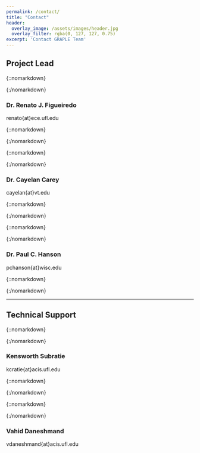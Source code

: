 ```yaml
---
permalink: /contact/
title: "Contact"
header:
  overlay_image: /assets/images/header.jpg
  overlay_filter: rgba(0, 127, 127, 0.75)
excerpt: 'Contact GRAPLE Team'
---
```

## Project Lead

{::nomarkdown}<div class="third">{:/nomarkdown}
### Dr. Renato J. Figueiredo

<i class="fa fa-envelope-o"></i> renato{at}ece.ufl.edu

{::nomarkdown}</div>{:/nomarkdown}

{::nomarkdown}<div class="third">{:/nomarkdown}
### Dr. Cayelan Carey

<i class="fa fa-envelope-o"></i> cayelan{at}vt.edu

{::nomarkdown}</div>{:/nomarkdown}

{::nomarkdown}<div class="third">{:/nomarkdown}
### Dr. Paul C. Hanson

<i class="fa fa-envelope-o"></i> pchanson{at}wisc.edu

{::nomarkdown}</div>{:/nomarkdown}

---

## Technical Support

{::nomarkdown}<div class="third">{:/nomarkdown}
### Kensworth Subratie

<i class="fa fa-envelope-o"></i> kcratie{at}acis.ufl.edu

{::nomarkdown}</div>{:/nomarkdown}

{::nomarkdown}<div class="third">{:/nomarkdown}
### Vahid Daneshmand

<i class="fa fa-envelope-o"></i> vdaneshmand{at}acis.ufl.edu